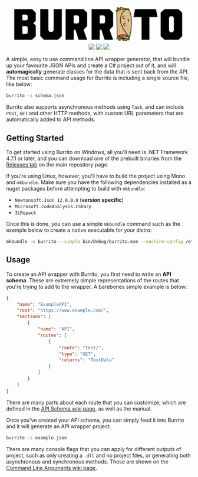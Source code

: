 <div align="center">
<img src="https://raw.githubusercontent.com/c272/burrito/master/logo.png"/>
<img src="https://img.shields.io/github/issues/c272/burrito"> <img src="https://img.shields.io/travis/c272/burrito"> <img src="https://img.shields.io/badge/%2ENET->=4.7.1-blue">
</div>

A simple, easy to use command line API  wrapper generator, that will bundle up your favourite JSON APIs and  create a C# project out of it, and will **automagically** generate classes for the data that is sent back from the API. The most basic command usage for Burrito is including a single source file, like below:

```bash
burrito -s schema.json
```
Burrito also supports asynchronous methods using `Task`, and can include `POST`, `GET` and other HTTP methods, with custom URL parameters that are automatically added to API methods.

## Getting Started
To get started using Burrito on Windows, all you'll need is .NET Framework 4.7.1 or later, and you can download one of the prebuilt binaries from the [Releases tab]([https://github.com/c272/dnd5e-cs/releases](https://github.com/c272/dnd5e-cs/releases)) on the main repository page.

If you're using Linux, however, you'll have to build the project using Mono and `mkbundle`. Make sure you have the following dependencies installed as a nuget packages before attempting to build with `mkbundle`:

 - `Newtonsoft.Json 12.0.0.0` (**version specific**)
 - `Microsoft.CodeAnalysis.CSharp`
 - `ILRepack`

Once this is done, you can use a simple `mkbundle` command such as the example below to create a native executable for your distro:
```bash
mkbundle -o burrito --simple bin/Debug/burrito.exe --machine-config /etc/mono/4.5/machine.config --no-config --nodeps bin/Debug/*.dll
```

## Usage
To create an API wrapper with Burrito, you first need to write an **API schema**. These are extremely simple representations of the routes that you're trying to add to the wrapper. A barebones simple example is below:
```json
{
	"name": "ExampleAPI",
	"root": "https://www.example.com/",
	"sections": [
		{
			"name": "API",
			"routes": [
				{
					"route": "test/",
					"type": "GET",
					"returns": "TestData"
				}
			]
		}
	]
}
```
There are many parts about each route that you can customize, which are defined in the [API Schema wiki page,]() as well as the manual.

Once you've created your API schema, you can simply feed it into Burrito and it will generate an API wrapper project.

```bash
burrito -s example.json
```
There are many console flags that you can apply for different outputs of project, such as only creating a `.dll` and no project files, or generating both asynchronous and synchronous methods. Those are shown on the [Command Line Arguments wiki page]().

